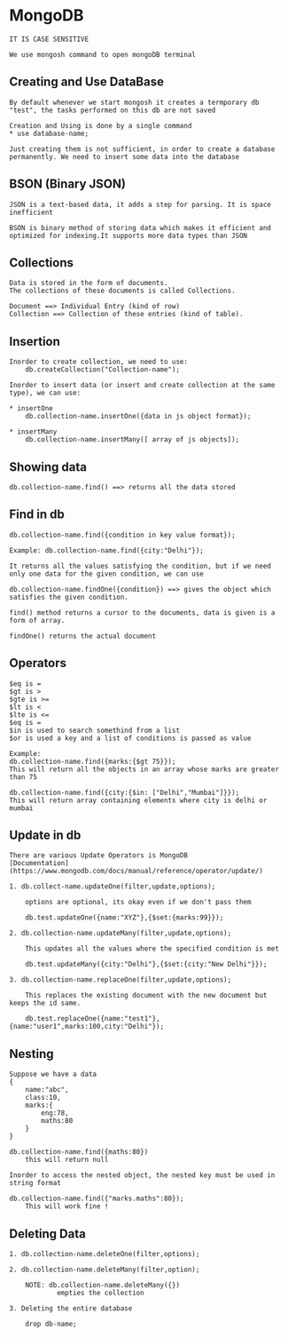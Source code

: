 # MongoDB

    IT IS CASE SENSITIVE

    We use mongosh command to open mongoDB terminal

## Creating and Use DataBase

    By default whenever we start mongosh it creates a termporary db "test", the tasks performed on this db are not saved

    Creation and Using is done by a single command
    * use database-name;

    Just creating them is not sufficient, in order to create a database permanently. We need to insert some data into the database

## BSON (Binary JSON)

    JSON is a text-based data, it adds a step for parsing. It is space inefficient

    BSON is binary method of storing data which makes it efficient and optimized for indexing.It supports more data types than JSON

## Collections

    Data is stored in the form of documents.
    The collections of these documents is called Collections.

    Document ==> Individual Entry (kind of row)
    Collection ==> Collection of these entries (kind of table).

## Insertion

    Inorder to create collection, we need to use:
        db.createCollection("Collection-name");

    Inorder to insert data (or insert and create collection at the same type), we can use:

    * insertOne
        db.collection-name.insertOne({data in js object format});

    * insertMany
        db.collection-name.insertMany([ array of js objects]);

## Showing data

    db.collection-name.find() ==> returns all the data stored

## Find in db

    db.collection-name.find({condition in key value format});

    Example: db.collection-name.find({city:"Delhi"});

    It returns all the values satisfying the condition, but if we need only one data for the given condition, we can use

    db.collection-name.findOne({condition}) ==> gives the object which satisfies the given condition.

    find() method returns a cursor to the documents, data is given is a form of array.

    findOne() returns the actual document

## Operators

    $eq is =
    $gt is >
    $gte is >=
    $lt is <
    $lte is <=
    $eq is =
    $in is used to search somethind from a list
    $or is used a key and a list of conditions is passed as value

    Example: 
    db.collection-name.find({marks:{$gt 75}});
    This will return all the objects in an array whose marks are greater than 75

    db.collection-name.find({city:{$in: ["Delhi","Mumbai"]}});
    This will return array containing elements where city is delhi or mumbai

## Update in db

    There are various Update Operators is MongoDB
    [Documentation](https://www.mongodb.com/docs/manual/reference/operator/update/)

    1. db.collect-name.updateOne(filter,update,options);

        options are optional, its okay even if we don't pass them

        db.test.updateOne({name:"XYZ"},{$set:{marks:99}});

    2. db.collection-name.updateMany(filter,update,options);

        This updates all the values where the specified condition is met

        db.test.updateMany({city:"Delhi"},{$set:{city:"New Delhi"}});

    3. db.collection-name.replaceOne(filter,update,options);

        This replaces the existing document with the new document but keeps the id same.

        db.test.replaceOne({name:"test1"},{name:"user1",marks:100,city:"Delhi"});


## Nesting

    Suppose we have a data
    {
        name:"abc",
        class:10,
        marks:{
            eng:78,
            maths:80
        }
    }

    db.collection-name.find({maths:80})
        this will return null

    Inorder to access the nested object, the nested key must be used in string format

    db.collection-name.find({"marks.maths":80});
        This will work fine !

## Deleting Data

    1. db.collection-name.deleteOne(filter,options);

    2. db.collection-name.deleteMany(filter,option);

        NOTE: db.collection-name.deleteMany({})
                empties the collection

    3. Deleting the entire database

        drop db-name;